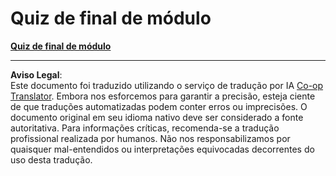 <!--
CO_OP_TRANSLATOR_METADATA:
{
  "original_hash": "12e1d8aa3f652447ab18ca5d7bb7c72e",
  "translation_date": "2025-09-03T21:42:20+00:00",
  "source_file": "7.3 End of module quiz.md",
  "language_code": "br"
}
-->
# Quiz de final de módulo

[**Quiz de final de módulo**](https://forms.office.com/r/JGivLEVjkX)

---

**Aviso Legal**:  
Este documento foi traduzido utilizando o serviço de tradução por IA [Co-op Translator](https://github.com/Azure/co-op-translator). Embora nos esforcemos para garantir a precisão, esteja ciente de que traduções automatizadas podem conter erros ou imprecisões. O documento original em seu idioma nativo deve ser considerado a fonte autoritativa. Para informações críticas, recomenda-se a tradução profissional realizada por humanos. Não nos responsabilizamos por quaisquer mal-entendidos ou interpretações equivocadas decorrentes do uso desta tradução.